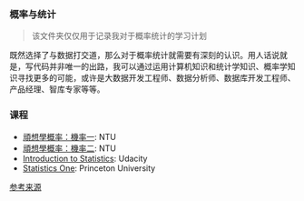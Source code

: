 ### 概率与统计

>  该文件夹仅仅用于记录我对于概率统计的学习计划

既然选择了与数据打交道，那么对于概率统计就需要有深刻的认识。用人话说就是，写代码并非唯一的出路，我可以通过运用计算机知识和统计学知识、概率学知识寻找更多的可能，或许是大数据开发工程师、数据分析师、数据库开发工程师、产品经理、智库专家等等。

### 课程

* [頑想學概率：機率一](https://www.coursera.org/learn/prob1#syllabus): NTU
* [頑想學概率：機率二](https://www.coursera.org/learn/prob2): NTU
* [Introduction to Statistics](https://www.udacity.com/wiki/st101/downloads): Udacity
* [Statistics One](https://www.my-mooc.com/en/mooc/stats1/): Princeton University

[参考来源](https://zhuanlan.zhihu.com/p/108439308)